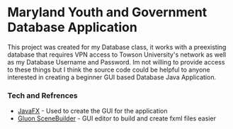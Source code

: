 # Maryland Youth and Government Database Application

This project was created for my Database class, it works with a preexisting database that requires VPN access to Towson University's network as well as my Database Username and Password. Im not willing to provide access to these things but I think the source code could be helpful to anyone interested in creating a beginner GUI based Database Java Application.





### Tech and Refrences 
* [JavaFX](http://www.oracle.com/technetwork/java/javase/overview/javafx-overview-2158620.htmlhttp://www.oracle.com/technetwork/java/javase/overview/javafx-overview-2158620.html) - Used to create the GUI for the application
* [Gluon SceneBuilder](http://gluonhq.com/scene-builder-kit-and-64-bit-scene-builder/) - GUI editor to build and create fxml files easier
